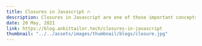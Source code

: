 ```yaml
---
title: Closures in Javascript 🔥
description: Closures in Javascript are one of those important concepts and also many struggles to get their heads around. In the following article, I will explain everything about closures and walk you through along with code examples.
date: 20 May, 2021
link: https://blog.ankittailor.tech/closures-in-javascript
thumbnail: "../../assets/images/thumbnail/blogs/closure.jpg"
---
```

